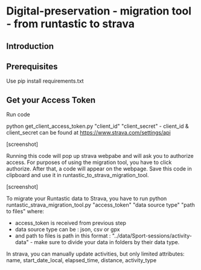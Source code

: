 # Digital-preservation - migration tool - from runtastic to strava


## Introduction

## Prerequisites

Use pip install requirements.txt

## Get your Access Token

Run code 

python get_client_access_token.py "client_id" "client_secret" - client_id & client_secret can be found at https://www.strava.com/settings/api 

[screenshot]

Running this code will pop up strava webpabe and will ask you to authorize access.
For purposes of using the migration tool, you have to click authorize.
After that, a code will appear on the webpage. Save this code in clipboard and use it in
runtastic_to_strava_migration_tool.

[screenshot]

To migrate your Runtastic data to Strava, you have to run 
python runtastic_strava_migration_tool.py "access_token" "data source type" "path to files"
where:
* access_token is received from previous step
* data source type can be : json, csv or gpx
* and path to files is path in this format : "../data/Sport-sessions/activity-data" - make sure to divide your data in folders by their data type.

In strava, you can manually update activities, but only limited attributes:
  name,
  start_date_local,
  elapsed_time,
  distance,
  activity_type

